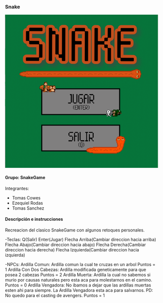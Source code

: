 ### Snake

![capturaJuego](assets/InicioSnakeFinal.png)

#### Grupo: SnakeGame

Integrantes:

- Tomas Cowes
- Ezequiel Rodas
- Tomas Sanchez

#### Descripción e instrucciones

Recreacion del clasico SnakeGame con algunos retoques personales.

-Teclas:
	Q(Salir)
	Enter(Jugar)
	Flecha Arriba(Cambiar direccion hacia arriba)
	Flecha Abajo(Cambiar direccion hacia abajo)
	Flecha Derecha(Cambiar direccion hacia derecha)
	Flecha Izquierda(Cambiar direccion hacia izquierda)
	
-NPCs:
	Ardilla Comun: Ardilla comun la cual te cruzas en un arbol
		Puntos = 1
	Ardilla Con Dos Cabezas: Ardilla modificada geneticamente para que posea 2 cabezas
		Puntos = 2
	Ardilla Muerta: Ardilla la cual no sabemos si murio por causas naturales pero esta aca para molestarnos en el camino.
		Puntos = 0
	Ardilla Vengadora: No ibamos a dejar que las ardillas muertas esten ahi para siempre. La Ardilla Vengadora esta aca para salvarnos.
		PD: No quedo para el casting de avengers.
		Puntos = 1